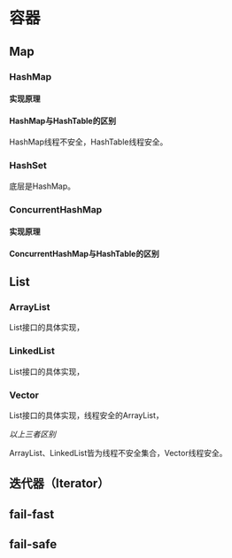 # 容器

## Map

### HashMap

#### 实现原理



#### HashMap与HashTable的区别

HashMap线程不安全，HashTable线程安全。

### HashSet

底层是HashMap。


### ConcurrentHashMap

#### 实现原理

#### ConcurrentHashMap与HashTable的区别

## List

### ArrayList

List接口的具体实现，

### LinkedList

List接口的具体实现，

### Vector

List接口的具体实现，线程安全的ArrayList，

*以上三者区别*

ArrayList、LinkedList皆为线程不安全集合，Vector线程安全。

## 迭代器（Iterator）

## fail-fast

## fail-safe

